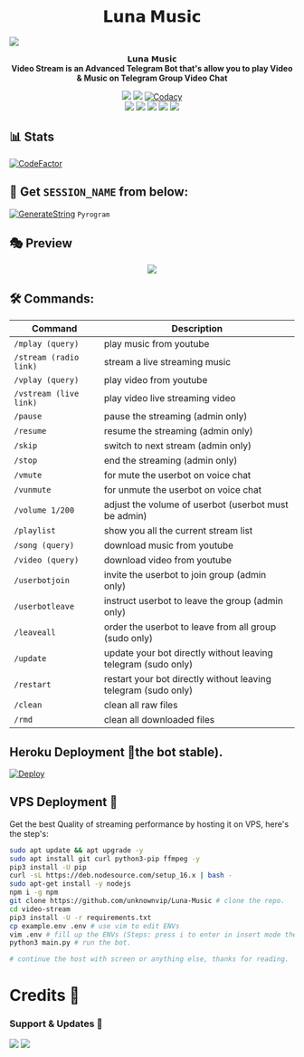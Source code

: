 <h1 align="center"><b> 𝗟𝘂𝗻𝗮 𝗠𝘂𝘀𝗶𝗰 </b></h1>
<align="center"><a href="https://t.me/Luna_MusicBot"><img src="https://github.com/unknownvip/Luna-Music/raw/main/driver/Lunalogo.png"></a></p>
<p align="center"> 𝗟𝘂𝗻𝗮 𝗠𝘂𝘀𝗶𝗰
    <br><b>Video Stream is an Advanced Telegram Bot that's allow you to play Video & Music on Telegram Group Video Chat</b><br>
</p>
<p align="center">
    <a href="https://www.python.org/" alt="made-with-python"> <img src="https://img.shields.io/badge/Made%20with-Python-black.svg?style=flat-square&logo=python&logoColor=blue&color=red" /></a>
    <a href="https://github.com/unknownvip/Luna-Music/graphs/commit-activity" alt="Maintenance"> <img src="https://img.shields.io/badge/Maintained%3F-yes-red.svg?style=flat-square" /></a>
    <a href="https://app.codacy.com/gh/Unknownvip/Luna-Music/dashboard"> <img src="https://img.shields.io/codacy/grade/a723cb464d5a4d25be3152b5d71de82d?color=red&logo=codacy&style=flat-square" alt="Codacy" /></a><br>
    <a href="https://github.com/unknownvip/Luna-Music"> <img src="https://img.shields.io/github/repo-size/unknownvip/Luna-Music?color=red&logo=github&logoColor=blue&style=flat-square" /></a>
    <a href="https://github.com/unknownvip/Luna-Music/commits/main"> <img src="https://img.shields.io/github/last-commit/unknownvip/Luna-Music?color=red&logo=github&logoColor=blue&style=flat-square" /></a>
    <a href="https://github.com/unknownvip/Luna-Music/issues"> <img src="https://img.shields.io/github/issues/unknownvip/Luna-Music?color=red&logo=github&logoColor=blue&style=flat-square" /></a>
    <a href="https://github.com/unknownvip/Luna-Music/network/members"> <img src="https://img.shields.io/github/forks/unknownvip/Luna-Music?color=red&logo=github&logoColor=blue&style=flat-square" /></a>  
    <a href="https://github.com/unknownvip/Luna-Music/network/members"> <img src="https://img.shields.io/github/stars/unknownvip/Luna-Music?color=red&logo=github&logoColor=blue&style=flat-square" /></a>  
</p>

## 📊 Stats
[![CodeFactor](https://www.codefactor.io/repository/github/unknownvip/Luna-Music/badge)](https://www.codefactor.io/repository/github/unknownvip/Luna-Music)

## 🧪 Get `SESSION_NAME` from below:

[![GenerateString](https://img.shields.io/badge/repl.it-generateString-yellowgreen)](https://replit.com/@levinalab/StringSession#main.py) ``Pyrogram``

## 🎭 Preview
<p align="center">
  <img src="https://telegra.ph/file/0b7b6460e1dc3a8bbf5be.jpg">
</p>


## 🛠 Commands:
| Command | Description |
| ------ | ------ |
| `/mplay (query)` | play music from youtube |
| `/stream (radio link)` | stream a live streaming music |
| `/vplay (query)` | play video from youtube |
| `/vstream (live link)` | play video live streaming video |
| `/pause` | pause the streaming (admin only) |
| `/resume` | resume the streaming (admin only) |
| `/skip` | switch to next stream (admin only) |
| `/stop` | end the streaming (admin only) |
| `/vmute` | for mute the userbot on voice chat |
| `/vunmute` | for unmute the userbot on voice chat |
| `/volume 1/200` | adjust the volume of userbot (userbot must be admin) |
| `/playlist` | show you all the current stream list |
| `/song (query)` | download music from youtube |
| `/video (query)` | download video from youtube |
| `/userbotjoin` | invite the userbot to join group (admin only) |
| `/userbotleave` | instruct userbot to leave the group (admin only) |
| `/leaveall` | order the userbot to leave from all group (sudo only) |
| `/update` | update your bot directly without leaving telegram (sudo only) |
| `/restart` | restart your bot directly without leaving telegram (sudo only) |
| `/clean` | clean all raw files |
| `/rmd` | clean all downloaded files |
## Heroku Deployment 💜the bot stable).

[![Deploy](https://www.herokucdn.com/deploy/button.svg)](https://heroku.com/deploy?template=https://github.com/unknownvip/Luna-Music)

## VPS Deployment 📡
Get the best Quality of streaming performance by hosting it on VPS, here's the step's:

```sh
sudo apt update && apt upgrade -y
sudo apt install git curl python3-pip ffmpeg -y
pip3 install -U pip
curl -sL https://deb.nodesource.com/setup_16.x | bash -
sudo apt-get install -y nodejs
npm i -g npm
git clone https://github.com/unknownvip/Luna-Music # clone the repo.
cd video-stream
pip3 install -U -r requirements.txt
cp example.env .env # use vim to edit ENVs
vim .env # fill up the ENVs (Steps: press i to enter in insert mode then edit the file. Press Esc to exit the editing mode then type :wq! and press Enter key to save the file).
python3 main.py # run the bot.

# continue the host with screen or anything else, thanks for reading.
```

# Credits 💖


### Support & Updates 🎑
<a href="https://t.me/The_Secret_Worlds"><img src="https://img.shields.io/badge/Join-Group%20Support-blue.svg?style=for-the-badge&logo=Telegram"></a> <a href="https://t.me/Team_Blaze_Fighter"><img src="https://img.shields.io/badge/Join-Updates%20Channel-blue.svg?style=for-the-badge&logo=Telegram"></a>
